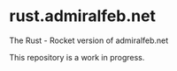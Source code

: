 # rust.admiralfeb.net

The Rust - Rocket version of admiralfeb.net

This repository is a work in progress.
